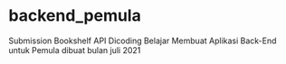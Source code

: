# backend_pemula
Submission Bookshelf API Dicoding Belajar Membuat Aplikasi Back-End untuk Pemula dibuat bulan juli 2021
